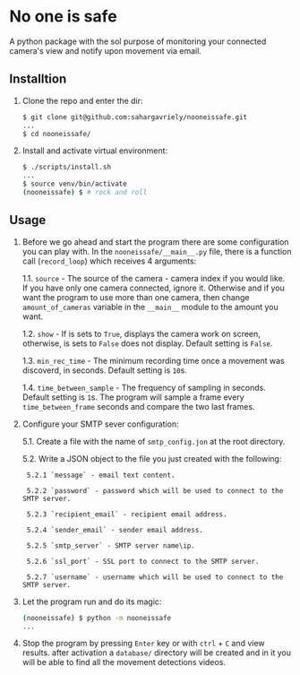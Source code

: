 # No one is safe

A python package with the sol purpose of monitoring your connected camera's view and notify upon movement via email.

## Installtion

1. Clone the repo and enter the dir:

    ```sh
    $ git clone git@github.com:sahargavriely/nooneissafe.git
    ...
    $ cd nooneissafe/
    ```

2. Install and activate virtual environment:

    ```sh
    $ ./scripts/install.sh
    ...
    $ source venv/bin/activate
    (nooneissafe) $ # rock and roll
    ```

## Usage

1. Before we go ahead and start the program there are some configuration you can play with.
   In the `nooneissafe/__main__.py` file, there is a function call (`record_loop`) which receives 4 arguments:

    1.1. `source` - The source of the camera - camera index if you would like. If you have only one camera connected, ignore it. Otherwise and if you want the program to use more than one camera, then change `amount_of_cameras` variable in the `__main__` module to the amount you want.

    1.2. `show` - If is sets to `True`, displays the camera work on screen, otherwise, is sets to `False` does not display. Default setting is `False`.

    1.3. `min_rec_time` - The minimum recording time once a movement was discoverd, in seconds. Default setting is `10`s.

    1.4. `time_between_sample` - The frequency of sampling in seconds. Default setting is `1`s. The program will sample a frame every `time_between_frame` seconds and compare the two last frames.

5. Configure your SMTP sever configuration:

    5.1. Create a file with the name of `smtp_config.jon` at the root directory.

    5.2. Write a JSON object to the file you just created with the following:

        5.2.1 `message` - email text content.

        5.2.2 `password` - password which will be used to connect to the SMTP server.

        5.2.3 `recipient_email` - recipient email address.

        5.2.4 `sender_email` - sender email address.

        5.2.5 `smtp_server` - SMTP server name\ip.

        5.2.6 `ssl_port` - SSL port to connect to the SMTP server.

        5.2.7 `username` - username which will be used to connect to the SMTP server.

4. Let the program run and do its magic:

    ```sh
    (nooneissafe) $ python -m nooneissafe
    ...
    ```

5. Stop the program by pressing `Enter` key or with `ctrl` + `C` and view results. after activation a `database/` directory will be created and in it you will be able to find all the movement detections videos.
